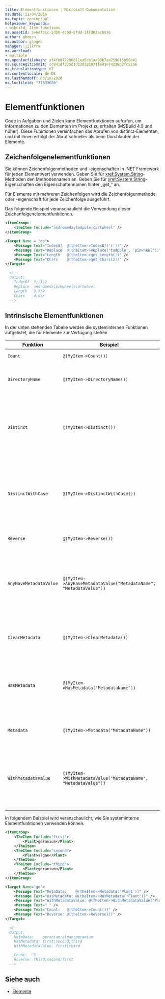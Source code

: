 ```yaml
---
title: Elementfunktionen | Microsoft-Dokumentation
ms.date: 11/04/2016
ms.topic: conceptual
helpviewer_keywords:
- msbuild, Item functions
ms.assetid: 5e6df3cc-2db8-4cbd-8fdd-3ffd03ac0876
author: ghogen
ms.author: ghogen
manager: jillfra
ms.workload:
- multiple
ms.openlocfilehash: af4fb872206611ea5eb1aa93b7aa759615b56e41
ms.sourcegitcommit: cc841df335d1d22d281871fe41e74238d2fc52a6
ms.translationtype: HT
ms.contentlocale: de-DE
ms.lasthandoff: 03/18/2020
ms.locfileid: "77633680"
---
```

# <a name="item-functions"></a>Elementfunktionen

Code in Aufgaben und Zielen kann Elementfunktionen aufrufen, um Informationen zu den Elementen im Projekt zu erhalten (MSBuild 4.0 und höher). Diese Funktionen vereinfachen das Abrufen von distinct-Elementen, und mit ihnen erfolgt der Abruf schneller als beim Durchlaufen der Elemente.

## <a name="string-item-functions"></a>Zeichenfolgenelementfunktionen

Sie können Zeichenfolgenmethoden und -eigenschaften in .NET Framework für jeden Elementwert verwenden. Geben Sie für <xref:System.String>-Methoden den Methodennamen an. Geben Sie für <xref:System.String>-Eigenschaften den Eigenschaftennamen hinter „get_“ an.

Für Elemente mit mehreren Zeichenfolgen wird die Zeichenfolgenmethode oder -eigenschaft für jede Zeichenfolge ausgeführt.

Das folgende Beispiel veranschaulicht die Verwendung dieser Zeichenfolgenelementfunktionen.

```xml
<ItemGroup>
    <theItem Include="andromeda;tadpole;cartwheel" />
</ItemGroup>

<Target Name = "go">
    <Message Text="IndexOf  @(theItem->IndexOf('r'))" />
    <Message Text="Replace  @(theItem->Replace('tadpole', 'pinwheel'))" />
    <Message Text="Length   @(theItem->get_Length())" />
    <Message Text="Chars    @(theItem->get_Chars(2))" />
</Target>

  <!--
  Output:
    IndexOf  3;-1;2
    Replace  andromeda;pinwheel;cartwheel
    Length   9;7;9
    Chars    d;d;r
  -->
```

## <a name="intrinsic-item-functions"></a>Intrinsische Elementfunktionen

In der unten stehenden Tabelle werden die systeminternen Funktionen aufgelistet, die für Elemente zur Verfügung stehen.

|Funktion|Beispiel|Beschreibung|
|--------------|-------------|-----------------|
|`Count`|`@(MyItem->Count())`|Gibt die Anzahl der Elemente zurück|
|`DirectoryName`|`@(MyItem->DirectoryName())`|Gibt das entsprechende `Path.DirectoryName`-Objekt für jedes Element zurück|
|`Distinct`|`@(MyItem->Distinct())`|Gibt Elemente zurück, die eindeutige `Include`-Werte aufweisen Metadaten werden ignoriert. Beim Vergleich wird die Groß- und Kleinschreibung nicht berücksichtigt.|
|`DistinctWithCase`|`@(MyItem->DistinctWithCase())`|Gibt Elemente zurück, die eindeutige `itemspec`-Werte aufweisen Metadaten werden ignoriert. Beim Vergleich wird die Groß- und Kleinschreibung berücksichtigt.|
|`Reverse`|`@(MyItem->Reverse())`|Gibt die Elemente in umgekehrter Reihenfolge zurück|
|`AnyHaveMetadataValue`|`@(MyItem->AnyHaveMetadataValue("MetadataName", "MetadataValue"))`|Gibt einen `boolean`-Wert zurück, der angibt, ob ein Element einen angegebenen Metadatennamen und -wert aufweist. Beim Vergleich wird die Groß- und Kleinschreibung nicht berücksichtigt.|
|`ClearMetadata`|`@(MyItem->ClearMetadata())`|Gibt Elemente mit gelöschten Metadaten zurück. Nur das `itemspec`-Objekt wird beibehalten.|
|`HasMetadata`|`@(MyItem->HasMetadata("MetadataName"))`|Gibt Elemente zurück, die den angegebenen Metadatennamen aufweisen Beim Vergleich wird die Groß- und Kleinschreibung nicht berücksichtigt.|
|`Metadata`|`@(MyItem->Metadata("MetadataName"))`|Gibt die Werte der Metadaten zurück, die den Metadatennamen aufweisen|
|`WithMetadataValue`|`@(MyItem->WithMetadataValue("MetadataName", "MetadataValue"))`|Gibt Elemente zurück, die den angegebenen Metadatennamen und -wert aufweisen. Beim Vergleich wird die Groß- und Kleinschreibung nicht berücksichtigt.|

In folgendem Beispiel wird veranschaulicht, wie Sie systeminterne Elementfunktionen verwenden können.

```xml
<ItemGroup>
    <TheItem Include="first">
        <Plant>geranium</Plant>
    </TheItem>
    <TheItem Include="second">
        <Plant>algae</Plant>
    </TheItem>
    <TheItem Include="third">
        <Plant>geranium</Plant>
    </TheItem>
</ItemGroup>

<Target Name="go">
    <Message Text="MetaData:    @(TheItem->Metadata('Plant'))" />
    <Message Text="HasMetadata: @(theItem->HasMetadata('Plant'))" />
    <Message Text="WithMetadataValue: @(TheItem->WithMetadataValue('Plant', 'geranium'))" />
    <Message Text=" " />
    <Message Text="Count:   @(theItem->Count())" />
    <Message Text="Reverse: @(theItem->Reverse())" />
</Target>

  <!--
  Output:
    MetaData:    geranium;algae;geranium
    HasMetadata: first;second;third
    WithMetadataValue: first;third

    Count:   3
    Reverse: third;second;first
  -->
```

## <a name="see-also"></a>Siehe auch

- [Elemente](../msbuild/msbuild-items.md)

